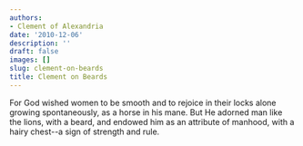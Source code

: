 ```yaml
---
authors:
- Clement of Alexandria
date: '2010-12-06'
description: ''
draft: false
images: []
slug: clement-on-beards
title: Clement on Beards
---
```


For God wished women to be smooth and to rejoice in their locks alone growing spontaneously, as a horse in his mane. But He adorned man like the lions, with a beard, and endowed him as an attribute of manhood, with a hairy chest--a sign of strength and rule.